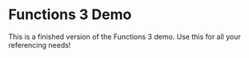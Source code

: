 # Functions 3 Demo

This is a finished version of the Functions 3 demo. Use this for all your referencing needs!